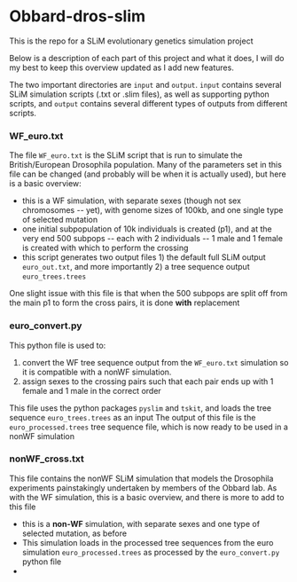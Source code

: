 # Obbard-dros-slim

This is the repo for a SLiM evolutionary genetics simulation project


Below is a description of each part of this project and what it does, I will do my best to keep this overview updated as I add new features.

The two important directories are `input` and `output`. `input` contains several SLiM simulation scripts (.txt or .slim files), as well as supporting python scripts, and `output` contains several different types of outputs from different scripts.

### WF_euro.txt ###

The file `WF_euro.txt` is the SLiM script that is run to simulate the British/European Drosophila population. Many of the parameters set in this file can be changed (and probably will be when it is actually used), but here is a basic overview:

* this is a WF simulation, with separate sexes (though not sex chromosomes -- yet), with genome sizes of 100kb, and one single type of selected mutation 
* one initial subpopulation of 10k individuals is created (p1), and at the very end 500 subpops -- each with 2 individuals -- 1 male and 1 female is created with which to perform the crossing
* this script generates two output files 1) the default full SLiM output `euro_out.txt`, and more importantly 2) a tree sequence output `euro_trees.trees`

One slight issue with this file is that when the 500 subpops are split off from the main p1 to form the cross pairs, it is done **with** replacement


### euro_convert.py ###

This python file is used to:

1. convert the WF tree sequence output from the `WF_euro.txt` simulation so it is compatible with a nonWF simulation.
2. assign sexes to the crossing pairs such that each pair ends up with 1 female and 1 male in the correct order

This file uses the python packages `pyslim` and `tskit`, and loads the tree sequence `euro_trees.trees` as an input
The output of this file is the `euro_processed.trees` tree sequence file, which is now ready to be used in a nonWF simulation 


### nonWF_cross.txt ###

This file contains the nonWF SLiM simulation that models the Drosophila experiments painstakingly undertaken by members of the Obbard lab. As with the WF simulation, this is a basic overview, and there is more to add to this file

* this is a **non-WF** simulation, with separate sexes and one type of selected mutation, as before
* This simulation loads in the processed tree sequences from the euro simulation `euro_processed.trees` as processed by the `euro_convert.py` python file
* 




